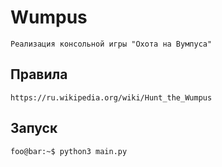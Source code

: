 # Wumpus
    Реализация консольной игры "Охота на Вумпуса"
    
## Правила
    https://ru.wikipedia.org/wiki/Hunt_the_Wumpus
    
## Запуск
```console
foo@bar:~$ python3 main.py
```
